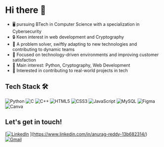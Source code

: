 # Hi there 👋

- 🖥️ pursuing BTech in Computer Science with a specialization in Cybersecurity
- 🔒 Keen interest in web development and Cryptography
- 🧩 A problem solver, swiftly adapting to new technologies and contributing to dynamic teams
- 🌱 Focused on technology-driven environments and improving customer satisfaction
- 🌟 Main interest: Python, Cryptography, Web Development
- 🚩 Interested in contributing to real-world projects in tech

## Tech Stack 🛠️
![Python](https://img.shields.io/badge/-Python-333?style=flat&logo=python)
![C](https://img.shields.io/badge/-C-333?style=flat&logo=c)
![C++](https://img.shields.io/badge/-C++-333?style=flat&logo=cplusplus)
![HTML5](https://img.shields.io/badge/-HTML5-333?style=flat&logo=html5)
![CSS3](https://img.shields.io/badge/-CSS3-333?style=flat&logo=css3)
![JavaScript](https://img.shields.io/badge/-JavaScript-333?style=flat&logo=javascript)
![MySQL](https://img.shields.io/badge/-MySQL-333?style=flat&logo=mysql)
![Figma](https://img.shields.io/badge/-Figma-333?style=flat&logo=figma)
![Canva](https://img.shields.io/badge/-Canva-333?style=flat&logo=canva)

## Let's get in touch!
[[![LinkedIn](https://img.shields.io/badge/-LinkedIn-blue?style=flat&logo=linkedin)](https://www.linkedin.com/in/yourprofile/)
](https://www.linkedin.com/in/anurag-reddy-13b682314/)
[![Gmail](https://img.shields.io/badge/-Gmail-red?style=flat&logo=gmail)](mailto:anuragreddy018@gmail.com)
